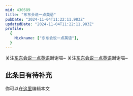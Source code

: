 ```yaml
---
mid: 430589
title: "东东会说一点英语"
pubDate: "2024-11-04T11:22:11.983Z"
updatedDate: "2024-11-04T11:22:11.983Z"
profile:
  {
    Nickname: ["东东会说一点英语"],
  }
---
```


关注[东东会说一点英语](https://space.bilibili.com/430589)谢谢喵~ 关注[东东会说一点英语](https://space.bilibili.com/430589)谢谢喵~

## 此条目有待补充
你可以在[这里](https://github.com/Yuhanawa/VTuber.ICU-Content/edit/master/v/东东会说一点英语/index.md)编辑本文

